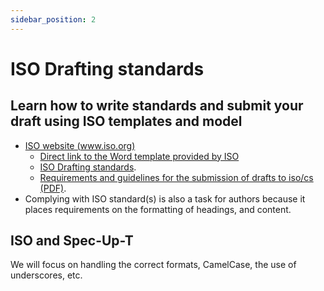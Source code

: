 ```yaml
---
sidebar_position: 2
---
```


# ISO Drafting standards

## Learn how to write standards and submit your draft using ISO templates and model

- [ISO website (www.iso.org)](https://www.iso.org)
  - [Direct link to the Word template provided by ISO](https://www.iso.org/sd/fetch/Z3TBEnbk5NcqlfFzbouq7HYBoWxN1rqZ2omnvi6AdC1yJBhNjiOtRNKAGIQ0cgFp)
  - [ISO Drafting standards](https://www.iso.org/drafting-standards.html).
  - [Requirements and guidelines for the submission of drafts to iso/cs (PDF)](https://www.iso.org/files/live/sites/isoorg/files/developing_standards/docs/en/Requirementsguidelines.pdf).
- Complying with ISO standard(s) is also a task for authors because it places requirements on the formatting of headings, and content.

## ISO and Spec-Up-T

We will focus on handling the correct formats, CamelCase, the use of underscores, etc.
